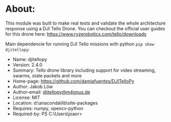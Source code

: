 # About:

This module was built to make real tests and validate the whole architecture response using a DJI Tello Drone.
You can checkout the official user guides for this drone here: https://www.ryzerobotics.com/tello/downloads

Main dependencie for running DJI Tello missions with python ```pip show djitellopy```:

- Name: djitellopy
- Version: 2.4.0
- Summary: Tello drone library including support for video streaming, swarms, state packets and more
- Home-page: https://github.com/damiafuentes/DJITelloPy
- Author: Jakob Löw
- Author-email: djitellopy@m4gnus.de
- License: MIT
- Location: d:\anaconda\lib\site-packages
- Requires: numpy, opencv-python
- Required-by: PS C:\Users\joaor>
